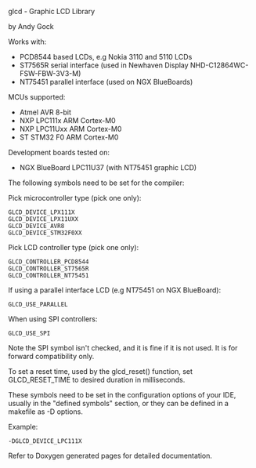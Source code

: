 glcd - Graphic LCD Library

by Andy Gock

Works with:
- PCD8544 based LCDs, e.g Nokia 3110 and 5110 LCDs
- ST7565R serial interface (used in Newhaven Display NHD-C12864WC-FSW-FBW-3V3-M)
- NT75451 parallel interface (used on NGX BlueBoards)

MCUs supported:
- Atmel AVR 8-bit
- NXP LPC111x ARM Cortex-M0
- NXP LPC11Uxx ARM Cortex-M0
- ST STM32 F0 ARM Cortex-M0

Development boards tested on:
- NGX BlueBoard LPC11U37 (with NT75451 graphic LCD)

The following symbols need to be set for the compiler:

Pick microcontroller type (pick one only):

	GLCD_DEVICE_LPX111X
	GLCD_DEVICE_LPX11UXX
	GLCD_DEVICE_AVR8
	GLCD_DEVICE_STM32F0XX

Pick LCD controller type (pick one only):

	GLCD_CONTROLLER_PCD8544
	GLCD_CONTROLLER_ST7565R
	GLCD_CONTROLLER_NT75451

If using a parallel interface LCD (e.g NT75451 on NGX BlueBoard):

	GLCD_USE_PARALLEL

When using SPI controllers:

	GLCD_USE_SPI

Note the SPI symbol isn't checked, and it is fine if it is not used.
It is for forward compatibility only.

To set a reset time, used by the glcd_reset() function, set GLCD_RESET_TIME to desired duration in milliseconds.

These symbols need to be set in the configuration options of your IDE, usually
in the "defined symbols" section, or they can be defined in a makefile
as -D options.

Example:

	-DGLCD_DEVICE_LPC111X

Refer to Doxygen generated pages for detailed documentation.
